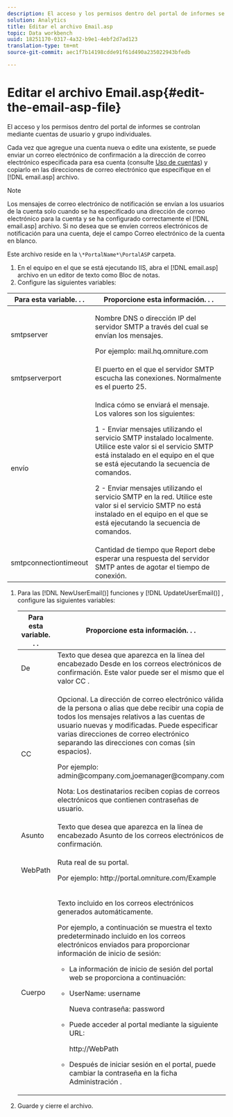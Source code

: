 ```yaml
---
description: El acceso y los permisos dentro del portal de informes se controlan mediante cuentas de usuario y grupo individuales.
solution: Analytics
title: Editar el archivo Email.asp
topic: Data workbench
uuid: 18251170-0317-4a32-b9e1-4ebf2d7ad123
translation-type: tm+mt
source-git-commit: aec1f7b14198cdde91f61d490a235022943bfedb

---
```



# Editar el archivo Email.asp{#edit-the-email-asp-file}

El acceso y los permisos dentro del portal de informes se controlan mediante cuentas de usuario y grupo individuales.

Cada vez que agregue una cuenta nueva o edite una existente, se puede enviar un correo electrónico de confirmación a la dirección de correo electrónico especificada para esa cuenta (consulte [Uso de cuentas](../../../home/c-rpt-oview/c-admin-rpt/c-work-accts/c-work-accts.md#concept-c933a1940bda4a3489d61d8af315e45d)) y copiarlo en las direcciones de correo electrónico que especifique en el [!DNL email.asp] archivo.

>[!NOTE]
>
>Los mensajes de correo electrónico de notificación se envían a los usuarios de la cuenta solo cuando se ha especificado una dirección de correo electrónico para la cuenta y se ha configurado correctamente el [!DNL email.asp] archivo. Si no desea que se envíen correos electrónicos de notificación para una cuenta, deje el campo Correo electrónico de la cuenta en blanco.

Este archivo reside en la `\*PortalName*\PortalASP` carpeta.

1. En el equipo en el que se está ejecutando IIS, abra el [!DNL email.asp] archivo en un editor de texto como Bloc de notas.
1. Configure las siguientes variables:

<table id="table_44F52DA266364DF993C40678A28E0F0D"> 
 <thead> 
  <tr> 
   <th colname="col1" class="entry"> Para esta variable. . . </th> 
   <th colname="col2" class="entry"> Proporcione esta información. . . </th> 
  </tr> 
 </thead>
 <tbody> 
  <tr> 
   <td colname="col1"> smtpserver </td> 
   <td colname="col2"> <p>Nombre DNS o dirección IP del servidor SMTP a través del cual se envían los mensajes. </p> <p>Por ejemplo: <span class="filepath"> mail.hq.omniture.com</span></p> </td> 
  </tr> 
  <tr> 
   <td colname="col1"> smtpserverport </td> 
   <td colname="col2"> El puerto en el que el servidor SMTP escucha las conexiones. Normalmente es el puerto 25. </td> 
  </tr> 
  <tr> 
   <td colname="col1"> envío </td> 
   <td colname="col2"> <p>Indica cómo se enviará el mensaje. Los valores son los siguientes: </p> <p>1 - Enviar mensajes utilizando el servicio SMTP instalado localmente. Utilice este valor si el servicio SMTP está instalado en el equipo en el que se está ejecutando la secuencia de comandos. </p> <p>2 - Enviar mensajes utilizando el servicio SMTP en la red. Utilice este valor si el servicio SMTP no está instalado en el equipo en el que se está ejecutando la secuencia de comandos. </p> </td> 
  </tr> 
  <tr> 
   <td colname="col1"> smtpconnectiontimeout </td> 
   <td colname="col2">Cantidad de tiempo que <span class="wintitle"> Report</span> debe esperar una respuesta del servidor SMTP antes de agotar el tiempo de conexión. </td> 
  </tr> 
 </tbody> 
</table>

1. Para las [!DNL NewUserEmail()] funciones y [!DNL UpdateUserEmail()] , configure las siguientes variables:

   <table id="table_91C5E36B84A94C4097EE5993592BE587"> 
   <thead> 
   <tr> 
      <th colname="col1" class="entry"> Para esta variable. . . </th> 
      <th colname="col2" class="entry"> Proporcione esta información. . . </th> 
   </tr> 
   </thead>
   <tbody> 
   <tr> 
      <td colname="col1"> De </td> 
      <td colname="col2">Texto que desea que aparezca en la línea del encabezado Desde en los correos electrónicos de confirmación. Este valor puede ser el mismo que el <span class="wintitle"> valor CC</span> . </td> 
   </tr> 
   <tr> 
      <td colname="col1"> CC </td> 
      <td colname="col2"> <p>Opcional. La dirección de correo electrónico válida de la persona o alias que debe recibir una copia de todos los mensajes relativos a las cuentas de usuario nuevas y modificadas. Puede especificar varias direcciones de correo electrónico separando las direcciones con comas (sin espacios). </p> <p>Por ejemplo: <span class="filepath"> admin@company.com,joemanager@company.com</span></p> <p> <p>Nota:  Los destinatarios reciben copias de correos electrónicos que contienen contraseñas de usuario. </p> </p> </td> 
   </tr> 
   <tr> 
      <td colname="col1"> Asunto </td> 
      <td colname="col2"> Texto que desea que aparezca en la línea de encabezado Asunto de los correos electrónicos de confirmación. </td> 
   </tr> 
   <tr> 
      <td colname="col1"> WebPath </td> 
      <td colname="col2"> <p>Ruta real de su portal. </p> <p>Por ejemplo: <span class="filepath"> http://portal.omniture.com/Example</span></p> </td> 
   </tr> 
   <tr> 
      <td colname="col1"> Cuerpo </td> 
      <td colname="col2"> <p>Texto incluido en los correos electrónicos generados automáticamente. </p> <p>Por ejemplo, a continuación se muestra el texto predeterminado incluido en los correos electrónicos enviados para proporcionar información de inicio de sesión: 
      <ul id="ul_7FF2E7399AB64D279EC5794AB02C9749">
      <li id="li_7CBCC5CFF9E04776BBC893278785AEE7">La información de inicio de sesión del portal web se proporciona a continuación: </li>
      <li id="li_5346F0AB3568444B88117C295D8E99C5"><p>UserName: username </p><p>Nueva contraseña: password </p></li>
      <li id="li_B0D1FAE818BA42CF8546796800A1AA08"><p>Puede acceder al portal mediante la siguiente URL: </p><p><span class="filepath"> http://WebPath</span></p></li>
      <li id="li_7CD71EBDFA1D418F960040569CD511EB">Después de iniciar sesión en el portal, puede cambiar la contraseña en la ficha <span class="wintitle"> Administración</span> . </li>
      </ul></p> </td> 
   </tr> 
   </tbody> 
   </table>

1. Guarde y cierre el archivo.
